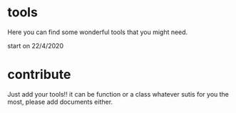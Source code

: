 # tools

Here you can find some wonderful tools that you might need. 

start on 22/4/2020


# contribute
Just add your tools!! it can be function or a class whatever sutis for you the most, please add documents either.
